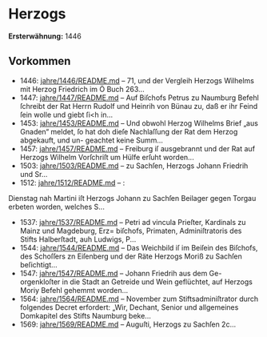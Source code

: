# Herzogs

**Ersterwähnung:** 1446

## Vorkommen
- 1446: [jahre/1446/README.md](../jahre/1446/README.md) – 71, und der Vergleih Herzogs Wilhelms
mit Herzog Friedrich im Ö Buch 263...
- 1447: [jahre/1447/README.md](../jahre/1447/README.md) – Auf Biſchofs Petrus zu Naumburg Befehl ſchreibt
der Rat Herrn Rudolf und Heinrih von Bünau zu, daß
er ihr Feind ſein wolle und giebt ſi<h in...
- 1453: [jahre/1453/README.md](../jahre/1453/README.md) – Und obwohl
Herzog Wilhelms Brief „aus Gnaden“ meldet, ſo hat doh
dieſe Nachlaſſung der Rat dem Herzog abgekauft, und un-
geachtet keine Summ...
- 1457: [jahre/1457/README.md](../jahre/1457/README.md) – Freiburg iſ ausgebrannt und der Rat auf Herzogs
Wilhelm Vorſchriſt um Hülfe erſuht worden...
- 1503: [jahre/1503/README.md](../jahre/1503/README.md) – zu
Sachſen, Herzogs Johann Friedrih und Sr...
- 1512: [jahre/1512/README.md](../jahre/1512/README.md) – :

Dienstag nah Martini iſt Herzogs Johann zu Sachſen
Beilager gegen Torgau erbeten worden, welches S...
- 1537: [jahre/1537/README.md](../jahre/1537/README.md) – Petri ad vincula
Prieſter, Kardinals zu Mainz und Magdeburg, Erz=
biſchofs, Primaten, Adminiſtratoris des Stifts Halberſtadt,
auh Ludwigs, P...
- 1544: [jahre/1544/README.md](../jahre/1544/README.md) – Das Weichbild iſ im Beiſein des Biſchofs, des
Schoſſers zn Eiſenberg und der Räte Herzogs Moriß zu
Sachſen beſichtigt...
- 1547: [jahre/1547/README.md](../jahre/1547/README.md) – Johann Friedrih aus dem Ge-
orgenkloſter in die Stadt an Getreide und Wein geflüchtet,
auf Herzogs Moriy Befehl gehemmt worden...
- 1564: [jahre/1564/README.md](../jahre/1564/README.md) – November zum
Stiftsadminiſtrator durch folgendes Decret erfordert: „Wir,
Dechant, Senior und allgemeines Domkapitel des Stifts
Naumburg beke...
- 1569: [jahre/1569/README.md](../jahre/1569/README.md) – Auguſti, Herzogs zu Sachſen 2c...
